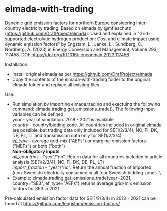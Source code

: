 # elmada-with-trading
Dynamic grid emission factors for northern Europe considering inter-country electricity trading. Based on elmada by @mfleschutz (https://github.com/DrafProject/elmada).
Used and explained in "Grid-supported electrolytic hydrogen production: Cost and climate impact using dynamic emission factors" by Engstam, L., Janke, L., Sundberg, C., Nordberg, Å. (2023) in Energy Conversion and Management, Volume 293, 117458. DOI: https://doi.org/10.1016/j.enconman.2023.117458

Installation:
- Install original elmada as per https://github.com/DrafProject/elmada
- Copy the contents of the elmada-with-trading folder to the original elmada folder and replace all existing files

Use:
- Run simulation by importing elmada.trading and exectuing the following command: elmada.trading.get_emissions_trade().
  The following input variables can be defined: \
  _year_ - year of simulation. 2018 - 2021 is available \
  _country_ - country/bidding zone. All countries included in original elmada are possible, but trading data only included for SE(1/2/3/4), NO, FI, DK, DE, PL, LT and transmission data only for SE(1/2/3/4) \
  _ef_type_ - average grid-mix ("AEFs") or marginal emission factors ("MEFs") or both ("both") \
  **Non-obligatory inputs** \
  _all_countries_ - "yes"/"no". Return data for all countries included in article analysis (SE(1/2/3/4), NO, FI, DK, DE, PL, LT) \
  _import_fraction_ - "yes"/"no". Return the annual fraction of imported (non-Swedish) electricity consumed in all four Swedish bidding zones. \
- Example: elmada.trading.get_emissions_trade(year=2021, country="SE3", ef_type="AEFs") returns average grid-mix emission factors for SE3 in 2021.

Pre-calculated emission factor data for SE(1/2/3/4) in 2018 - 2021 can be found at https://github.com/lengstam/emission-factors/

